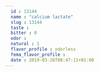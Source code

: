 ```yaml
---
  id : 13144
  name : "calcium lactate"
  slug : 13144
  taste : 
  bitter : 0
  odor : 
  natural : 1
  flavor_profile : odorless
  fema_flavor_profile : 
  date : 2019-03-26T08:47:11+01:00
---
```



